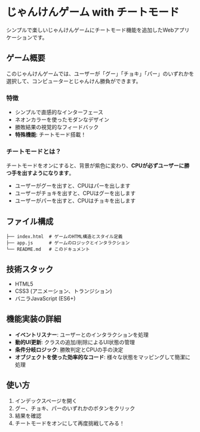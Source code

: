 # じゃんけんゲーム with チートモード

シンプルで楽しいじゃんけんゲームにチートモード機能を追加したWebアプリケーションです。

## ゲーム概要

このじゃんけんゲームでは、ユーザーが「グー」「チョキ」「パー」のいずれかを選択して、コンピューターとじゃんけん勝負ができます。

### 特徴

- シンプルで直感的なインターフェース
- ネオンカラーを使ったモダンなデザイン
- 勝敗結果の視覚的なフィードバック
- **特殊機能**: チートモード搭載！

### チートモードとは？

チートモードをオンにすると、背景が紫色に変わり、**CPUが必ずユーザーに勝つ手を出すようになります**。
- ユーザーがグーを出すと、CPUはパーを出します
- ユーザーがチョキを出すと、CPUはグーを出します
- ユーザーがパーを出すと、CPUはチョキを出します

## ファイル構成

```
├── index.html  # ゲームのHTML構造とスタイル定義
├── app.js      # ゲームのロジックとインタラクション
└── README.md   # このドキュメント
```

## 技術スタック

- HTML5
- CSS3 (アニメーション、トランジション)
- バニラJavaScript (ES6+)

## 機能実装の詳細

- **イベントリスナー**: ユーザーとのインタラクションを処理
- **動的UI更新**: クラスの追加/削除によるUI状態の管理
- **条件分岐ロジック**: 勝敗判定とCPUの手の決定
- **オブジェクトを使った効率的なコード**: 様々な状態をマッピングして簡潔に処理

## 使い方

1. インデックスページを開く
2. グー、チョキ、パーのいずれかのボタンをクリック
3. 結果を確認
4. チートモードをオンにして再度挑戦してみる！


